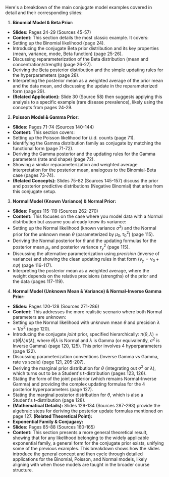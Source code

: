 Here's a breakdown of the main conjugate model examples covered in detail and their corresponding slides:
1. **Binomial Model & Beta Prior:**
* **Slides:** Pages 24-29 (Sources 45-57)
* **Content:** This section details the most classic example. It covers:
* Setting up the Binomial likelihood (page 24).
* Introducing the conjugate Beta prior distribution and its key properties (mean, variance, mode, Beta function) (page 25-26).
* Discussing reparameterization of the Beta distribution (mean and concentration/strength) (page 26-27).
* Deriving the Beta posterior distribution and the simple updating rules for the hyperparameters (page 28).
* Interpreting the posterior mean as a weighted average of the prior mean and the data mean, and discussing the update in the reparameterized form (page 29).
* **(Related Application):** Slide 30 (Source 58) then suggests applying this analysis to a specific example (rare disease prevalence), likely using the concepts from pages 24-29.
2. **Poisson Model & Gamma Prior:**
* **Slides:** Pages 71-74 (Sources 140-144)
* **Content:** This section covers:
* Setting up the Poisson likelihood for i.i.d. counts (page 71).
* Identifying the Gamma distribution family as conjugate by matching the functional form (page 71-72).
* Deriving the Gamma posterior and the updating rules for the Gamma parameters (rate and shape) (page 72).
* Showing a similar reparameterization and weighted average interpretation for the posterior mean, analogous to the Binomial-Beta case (pages 73-74).
* **(Related Concepts):** Slides 75-82 (Sources 145-157) discuss the prior and posterior predictive distributions (Negative Binomial) that arise from this conjugate setup.
3. **Normal Model (Known Variance) & Normal Prior:**
* **Slides:** Pages 115-119 (Sources 262-270)
* **Content:** This focuses on the case where you model data with a Normal distribution but assume you already know its variance:
* Setting up the Normal likelihood (known variance $\sigma^2$) and the Normal prior for the unknown mean $\theta$ (parameterized by $\mu_0, \tau^2_0$) (page 115).
* Deriving the Normal posterior for $\theta$ and the updating formulas for the posterior mean $\mu_y$ and posterior variance $\tau^2_y$ (page 115).
* Discussing the alternative parameterization using *precision* (inverse of variance) and showing the clean updating rules in that form ($\nu_y = \nu_0 + n\psi$) (page 116-117).
* Interpreting the posterior mean as a weighted average, where the weight depends on the relative precisions (strengths) of the prior and the data (pages 117-119).
4. **Normal Model (Unknown Mean & Variance) & Normal-Inverse Gamma Prior:**
* **Slides:** Pages 120-128 (Sources 271-286)
* **Content:** This addresses the more realistic scenario where both Normal parameters are unknown:
* Setting up the Normal likelihood with unknown mean $\theta$ and precision $\lambda = 1/\sigma^2$ (page 120).
* Introducing the conjugate *joint* prior, specified hierarchically: $\pi(\theta, \lambda) = \pi(\theta|\lambda)\pi(\lambda)$, where $\theta|\lambda$ is Normal and $\lambda$ is Gamma (or equivalently, $\sigma^2$ is Inverse Gamma) (page 120, 125). This prior involves 4 hyperparameters (page 122).
* Discussing parameterization conventions (Inverse Gamma vs Gamma, rate vs scale) (page 121, 205-207).
* Deriving the marginal prior distribution for $\theta$ (integrating out $\sigma^2$ or $\lambda$), which turns out to be a Student's t-distribution (pages 123, 126).
* Stating the form of the joint posterior (which remains Normal-Inverse Gamma) and providing the complex updating formulas for the 4 posterior hyperparameters (page 127).
* Stating the marginal posterior distribution for $\theta$, which is also a Student's t-distribution (page 128).
* **(Mathematical Details):** Slides 129-134 (Sources 287-293) provide the algebraic steps for deriving the posterior update formulas mentioned on page 127.
**(Related Theoretical Point):**
* **Exponential Family & Conjugacy:**
* **Slides:** Pages 85-88 (Sources 160-165)
* **Content:** This section presents a more general theoretical result, showing that for any likelihood belonging to the widely applicable exponential family, a general form for the conjugate prior exists, unifying some of the previous examples.
This breakdown shows how the slides introduce the general concept and then cycle through detailed applications for the Binomial, Poisson, and Normal models, likely aligning with when those models are taught in the broader course structure.